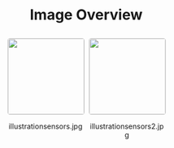 <h1 style ="text-align: center;"> Image Overview </h1>
<div style="display: flex;
flex-wrap: wrap;
gap: 10px;
justify-content: center;
padding: 10px;" >
<div style="flex: 1 1 calc(33.333% - 20px); /* Three images per row on large screens */
        max-width: 150px;
        text-align: center;" >
<img src="https://media.evkx.net/multimedia/technology/sensorsandcameras/illustrationsensors_xst.jpg" style="width: 150px;
height: auto;
border: 1px solid #ddd;
border-radius: 5px;
  ">
<p>illustrationsensors.jpg</p>
</div>
<div style="flex: 1 1 calc(33.333% - 20px); /* Three images per row on large screens */
        max-width: 150px;
        text-align: center;" >
<img src="https://media.evkx.net/multimedia/technology/sensorsandcameras/illustrationsensors2_xst.jpg" style="width: 150px;
height: auto;
border: 1px solid #ddd;
border-radius: 5px;
  ">
<p>illustrationsensors2.jpg</p>
</div>
</div>
